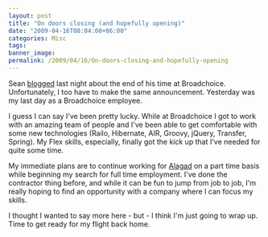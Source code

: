 ```yaml
---
layout: post
title: "On doors closing (and hopefully opening)"
date: "2009-04-16T08:04:00+06:00"
categories: Misc 
tags: 
banner_image: 
permalink: /2009/04/16/On-doors-closing-and-hopefully-opening
---
```


Sean <a href="http://corfield.org/blog/index.cfm/do/blog.entry/entry/As_one_door_closes_another_opens">blogged</a> last night about the end of his time at Broadchoice. Unfortunately, I too have to make the same announcement. Yesterday was my last day as a Broadchoice employee. 

I guess I can say I've been pretty lucky. While at Broadchoice I got to work with an amazing team of people and I've been able to get comfortable with some new technologies (Railo, Hibernate, AIR, Groovy, jQuery, Transfer, Spring). My Flex skills, especially, finally got the kick up that I've needed for quite some time. 

My immediate plans are to continue working for <a href="http://www.alagad.com">Alagad</a> on a part time basis while beginning my search for full time employment. I've done the contractor thing before, and while it can be fun to jump from job to job, I'm really hoping to find an opportunity with a company where I can focus my skills. 

I thought I wanted to say more here - but - I think I'm just going to wrap up. Time to get ready for my flight back home.